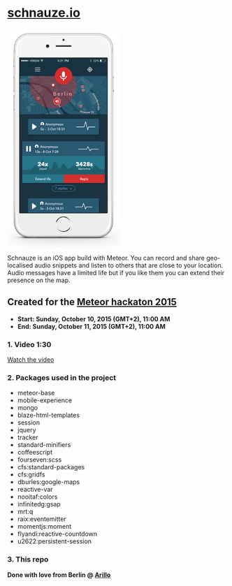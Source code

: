 # [schnauze.io](https://schnauze.io)

![Alt schnauze.io](public/images/home/mockup2.png "schnauze.io")

Schnauze is an iOS app build with Meteor. You can record and share geo-localised audio snippets and listen to others that are close to your location. Audio messages have a limited life but if you like them you can extend their presence on the map.

## Created for the [Meteor hackaton 2015](http://meteor-2015.devpost.com/)

- **Start: Sunday, October 10, 2015 (GMT+2), 11:00 AM**
- **End: Sunday, October 11, 2015 (GMT+2), 11:00 AM**

### 1. Video 1:30
[Watch the video](http://vimeo.com)

### 2. Packages used in the project

- meteor-base
- mobile-experience
- mongo
- blaze-html-templates
- session
- jquery
- tracker
- standard-minifiers
- coffeescript
- fourseven:scss
- cfs:standard-packages
- cfs:gridfs
- dburles:google-maps
- reactive-var
- nooitaf:colors
- infinitedg:gsap
- mrt:q
- raix:eventemitter
- momentjs:moment
- flyandi:reactive-countdown
- u2622:persistent-session

### 3. This repo

**Done with love from Berlin @ [Arillo](http://arillo.net)**
